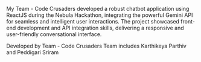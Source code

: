 My Team - Code Crusaders developed a robust chatbot application using ReactJS during the Nebula Hackathon, integrating the powerful Gemini API for seamless and intelligent user interactions. The project showcased front-end development and API integration skills, delivering a responsive and user-friendly conversational interface.

Developed by Team - Code Crusaders
Team includes Karthikeya Parthiv and Peddigari Sriram
